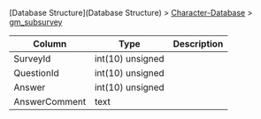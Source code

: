 [Database Structure](Database Structure) > [Character-Database](Character-Database) > [gm_subsurvey](gm_subsurvey)

Column | Type | Description
--- | --- | ---
SurveyId | int(10) unsigned | 
QuestionId | int(10) unsigned | 
Answer | int(10) unsigned | 
AnswerComment | text | 
